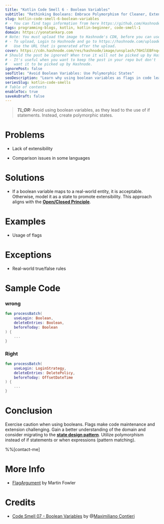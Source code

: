 ```yaml
---
title: "Kotlin Code Smell 6 - Boolean Variables"
subtitle: "Rethinking Booleans: Embrace Polymorphism for Cleaner, Extendable Code"
slug: kotlin-code-smell-6-boolean-variables
# - You can find tags information from here https://github.com/Hashnode/support/blob/main/misc/tags.json
tags: programming-blogs, kotlin, kotlin-beginner, code-smell-1
domain: https://yonatankarp.com
# Note: You must upload the image to Hashnode's CDN, before you can use it here.
# - To upload, Login to Hashnode and go to https://hashnode.com/uploader
#   Use the URL that is generated after the upload.
cover: https://cdn.hashnode.com/res/hashnode/image/unsplash/76H1lEBFnqc/upload/v1669914752587/o85ecKiUs.jpeg
# Should the post be ignored? When true it will not be picked up by Hashnode.
# - It's useful when you want to keep the post in your repo but don't
#   want it to be picked up by Hashnode.
ignorePost: false
seoTitle: "Avoid Boolean Variables: Use Polymorphic States"
seoDescription: "Learn why using boolean variables as flags in code leads to issues and how to improve extensibility with polymorphic states."
seriesSlug: kotlin-code-smells
# Table of contents
enableToc: true
saveAsDraft: false
---
```


> ***TL;DR:*** Avoid using boolean variables, as they lead to the use of if statements. Instead, create polymorphic states.

# Problems

* Lack of extensibility
    
* Comparison issues in some languages
    

# Solutions

* If a boolean variable maps to a real-world entity, it is acceptable. Otherwise, model it as a state to promote extensibility. This approach aligns with the [**Open/Closed Principle**](https://en.wikipedia.org/wiki/Open%E2%80%93closed_principle).
    

# Examples

* Usage of flags
    

# Exceptions

* Real-world true/false rules
    

# Sample Code

### wrong

```kotlin
fun processBatch(
    useLogin: Boolean,
    deleteEntries: Boolean,
    beforeToday: Boolean
) {
    ...
}
```

### Right

```kotlin
fun processBatch(
    useLogin: LoginStrategy,
    deleteEntries: DeletePolicy,
    beforeToday: OffsetDateTime
) {
    ...
}
```

# Conclusion

Exercise caution when using booleans. Flags make code maintenance and extension challenging. Gain a better understanding of the domain and consider migrating to the [**state design pattern**](https://en.wikipedia.org/wiki/State_pattern). Utilize polymorphism instead of if statements or when expressions (pattern matching).

%%[contact-me]

# More Info

* [FlagArgument](https://martinfowler.com/bliki/FlagArgument.html) by Martin Fowler
    

# Credits

* [Code Smell 07 - Boolean Variables](https://maximilianocontieri.com/code-smell-07-boolean-variables) by @[Maximiliano Contieri](@mcsee)
